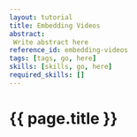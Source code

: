```yaml
---
layout: tutorial
title: Embedding Videos
abstract:
 Write abstract here
reference_id: embedding-videos
tags: [tags, go, here]
skills: [skills, go, here]
required_skills: []
---
```


# {{ page.title }}


